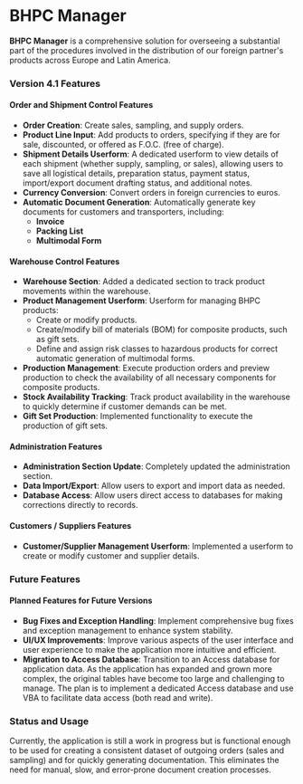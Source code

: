 # BHPC Manager

**BHPC Manager** is a comprehensive solution for overseeing a substantial part of the procedures involved in the distribution of our foreign partner's products across Europe and Latin America.

### Version 4.1 Features

#### Order and Shipment Control Features

- **Order Creation**: Create sales, sampling, and supply orders.
- **Product Line Input**: Add products to orders, specifying if they are for sale, discounted, or offered as F.O.C. (free of charge).
- **Shipment Details Userform**: A dedicated userform to view details of each shipment (whether supply, sampling, or sales), allowing users to save all logistical details, preparation status, payment status, import/export document drafting status, and additional notes.
- **Currency Conversion**: Convert orders in foreign currencies to euros.
- **Automatic Document Generation**: Automatically generate key documents for customers and transporters, including:
  - **Invoice**
  - **Packing List**
  - **Multimodal Form**

#### Warehouse Control Features

- **Warehouse Section**: Added a dedicated section to track product movements within the warehouse.
- **Product Management Userform**: Userform for managing BHPC products:
  - Create or modify products.
  - Create/modify bill of materials (BOM) for composite products, such as gift sets.
  - Define and assign risk classes to hazardous products for correct automatic generation of multimodal forms.
- **Production Management**: Execute production orders and preview production to check the availability of all necessary components for composite products.
- **Stock Availability Tracking**: Track product availability in the warehouse to quickly determine if customer demands can be met.
- **Gift Set Production**: Implemented functionality to execute the production of gift sets.

#### Administration Features

- **Administration Section Update**: Completely updated the administration section.
- **Data Import/Export**: Allow users to export and import data as needed.
- **Database Access**: Allow users direct access to databases for making corrections directly to records.

#### Customers / Suppliers Features

- **Customer/Supplier Management Userform**: Implemented a userform to create or modify customer and supplier details.

### Future Features

#### Planned Features for Future Versions

- **Bug Fixes and Exception Handling**: Implement comprehensive bug fixes and exception management to enhance system stability.
- **UI/UX Improvements**: Improve various aspects of the user interface and user experience to make the application more intuitive and efficient.
- **Migration to Access Database**: Transition to an Access database for application data. As the application has expanded and grown more complex, the original tables have become too large and challenging to manage. The plan is to implement a dedicated Access database and use VBA to facilitate data access (both read and write).

### Status and Usage

Currently, the application is still a work in progress but is functional enough to be used for creating a consistent dataset of outgoing orders (sales and sampling) and for quickly generating documentation. This eliminates the need for manual, slow, and error-prone document creation processes.


